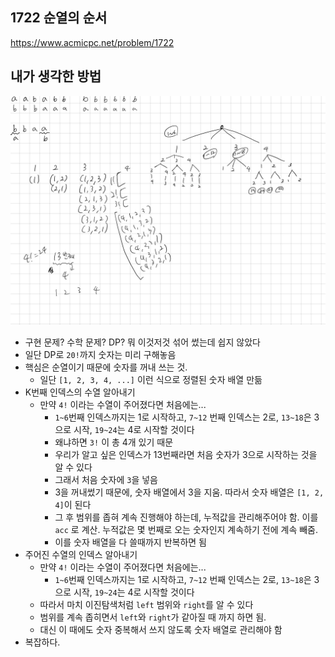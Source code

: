 ## 1722 순열의 순서

<https://www.acmicpc.net/problem/1722>

## 내가 생각한 방법

![이미지](./img.png)

- 구현 문제? 수학 문제? DP? 뭐 이것저것 섞어 썼는데 쉽지 않았다
- 일단 DP로 `20!`까지 숫자는 미리 구해놓음
- 핵심은 순열이기 때문에 숫자를 꺼내 쓰는 것.
  - 일단 `[1, 2, 3, 4, ...]` 이런 식으로 정렬된 숫자 배열 만듦
- K번째 인덱스의 수열 알아내기
  - 만약 `4!` 이라는 수열이 주어졌다면 처음에는...
    - `1~6`번째 인덱스까지는 1로 시작하고, `7~12` 번째 인덱스는 2로, `13~18`은 3으로 시작, `19~24`는 4로 시작할 것이다
    - 왜냐하면 `3!` 이 총 4개 있기 때문
    - 우리가 알고 싶은 인덱스가 13번째라면 처음 숫자가 3으로 시작하는 것을 알 수 있다
    - 그래서 처음 숫자에 `3`을 넣음
    - 3을 꺼내썼기 때문에, 숫자 배열에서 3을 지움. 따라서 숫자 배열은 `[1, 2, 4]`이 된다
    - 그 후 범위를 좁혀 계속 진행해야 하는데, 누적값을 관리해주어야 함. 이를 `acc` 로 계산. 누적값은 몇 번째로 오는 숫자인지 계속하기 전에 계속 빼줌.
    - 이를 숫자 배열을 다 쓸때까지 반복하면 됨
- 주어진 수열의 인덱스 알아내기
  - 만약 `4!` 이라는 수열이 주어졌다면 처음에는...
    - `1~6`번째 인덱스까지는 1로 시작하고, `7~12` 번째 인덱스는 2로, `13~18`은 3으로 시작, `19~24`는 4로 시작할 것이다
  - 따라서 마치 이진탐색처럼 `left` 범위와 `right`를 알 수 있다
  - 범위를 계속 좁히면서 `left`와 `right`가 같아질 때 까지 하면 됨.
  - 대신 이 때에도 숫자 중복해서 쓰지 않도록 숫자 배열로 관리해야 함
- 복잡하다.
